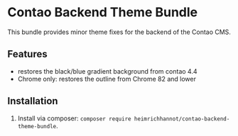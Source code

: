 # Contao Backend Theme Bundle

This bundle provides minor theme fixes for the backend of the Contao CMS.

## Features

- restores the black/blue gradient background from contao 4.4
- Chrome only: restores the outline from Chrome 82 and lower

## Installation

1. Install via composer: `composer require heimrichhannot/contao-backend-theme-bundle`.
